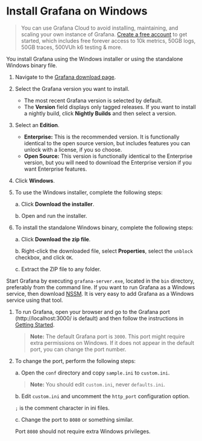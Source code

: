 # Install Grafana on Windows

> You can use Grafana Cloud to avoid installing, maintaining, and scaling your own instance of Grafana. [Create a free account](https://grafana.com/auth/sign-up/create-user?pg=docs-grafana-latest-setup-grafana-installation-windows) to get started, which includes free forever access to 10k metrics, 50GB logs, 50GB traces, 500VUh k6 testing & more.

You install Grafana using the Windows installer or using the standalone Windows binary file.

1. Navigate to the [Grafana download page](https://grafana.com/grafana/download).

2. Select the Grafana version you want to install.

   - The most recent Grafana version is selected by default.
   - The **Version** field displays only tagged releases. If you want to install a nightly build, click **Nightly Builds** and then select a version.

3. Select an **Edition**.

   - **Enterprise:** This is the recommended version. It is functionally identical to the open source version, but includes features you can unlock with a license, if you so choose.
   - **Open Source:** This version is functionally identical to the Enterprise version, but you will need to download the Enterprise version if you want Enterprise features.

4. Click **Windows**.

5. To use the Windows installer, complete the following steps:

   a. Click **Download the installer**.

   b. Open and run the installer.

6. To install the standalone Windows binary, complete the following steps:

   a. Click **Download the zip file**.

   b. Right-click the downloaded file, select **Properties**, select the `unblock` checkbox, and click `OK`.

   c. Extract the ZIP file to any folder.

Start Grafana by executing `grafana-server.exe`, located in the `bin` directory, preferably from the command line. If you want to run Grafana as a Windows service, then download [NSSM](https://nssm.cc/). It is very easy to add Grafana as a Windows service using that tool.

1. To run Grafana, open your browser and go to the Grafana port (http://localhost:3000/ is default) and then follow the instructions in [Getting Started](https://grafana.com/docs/grafana/latest/getting-started/build-first-dashboard/).

   > **Note:** The default Grafana port is `3000`. This port might require extra permissions on Windows. If it does not appear in the default port, you can change the port number.

2. To change the port, perform the following steps:

   a. Open the `conf` directory and copy `sample.ini` to `custom.ini`.

   > **Note:** You should edit `custom.ini`, never `defaults.ini`.

   b. Edit `custom.ini` and uncomment the `http_port` configuration option.

   `;` is the comment character in ini files.

   c. Change the port to `8080` or something similar.

   Port `8080` should not require extra Windows privileges.